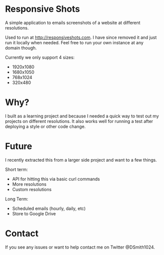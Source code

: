 # Responsive Shots

A simple application to emails screenshots of a website at different resolutions.

Used to run at http://responsiveshots.com. I have since removed it and just run it locally when needed. Feel free to run your own instance at any domain though.

Currently we only support 4 sizes:
* 1920x1080
* 1680x1050
* 768x1024
* 320x480

# Why?

I built as a learning project and because I needed a quick way to test out my projects on different resolutions.  It also works well for running a test after deploying a style or other code change.

# Future

I recently extracted this from a larger side project and want to a few things.

Short term:
* API for hitting this via basic curl commands
* More resolutions
* Custom resolutions

Long Term:
* Scheduled emails (hourly, daily, etc)
* Store to Google Drive

# Contact

If you see any issues or want to help contact me on Twitter @DSmith1024.
